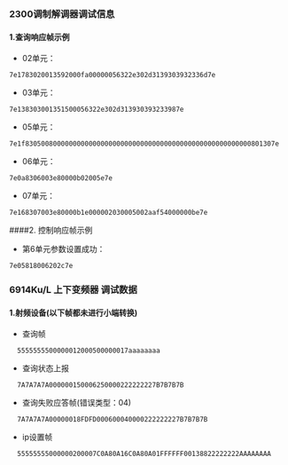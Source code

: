 ### 2300调制解调器调试信息

#### 1.查询响应帧示例
   
  * 02单元：
  ```
  7e1783020013592000fa00000056322e302d3139303932336d7e
  ```
  
  * 03单元：
  ```
  7e138303001351500056322e302d313930393233987e
  ```
  
  * 05单元：
  ```
  7e1f830500800000000000000000000000000000000000000000000000000801307e
  ```

  * 06单元：
  ```
  7e0a8306003e80000b02005e7e
  ```

  * 07单元：
  ```
  7e168307003e80000b1e000002030005002aaf54000000be7e
  ```   

####2. 控制响应帧示例
  * 第6单元参数设置成功：
  ```
  7e05818006202c7e
  ```

### 6914Ku/L 上下变频器 调试数据

#### 1.射频设备(以下帧都未进行小端转换)

  * 查询帧
  ```
    5555555500000012000500000017aaaaaaaa
  ```  

  * 查询状态上报
  ```
    7A7A7A7A000000150006250000222222227B7B7B7B
  ```

  * 查询失败应答帧(错误类型：04)
  ```
    7A7A7A7A00000018FDFD000600040000222222227B7B7B7B
  ```

  * ip设置帧
  ```
    55555555000000200007C0A80A16C0A80A01FFFFFF00138822222222AAAAAAAA
  ```


    